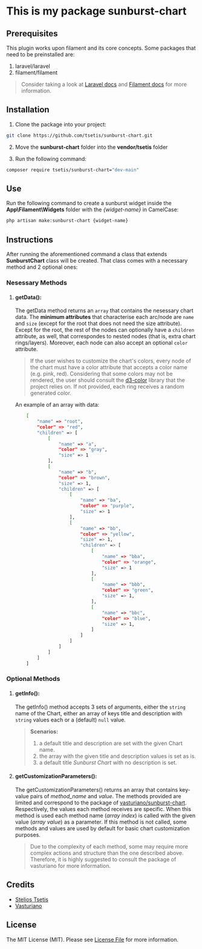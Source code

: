 # This is my package sunburst-chart

## Prerequisites

This plugin works upon filament and its core concepts. Some packages that need to be preinstalled are:

1. laravel/laravel
2. filament/filament

> Consider taking a look at [Laravel docs](https://laravel.com/docs/11.x/installation) and [Filament docs](https://filamentphp.com/docs/3.x/panels/installation) for more information.

## Installation

1. Clone the package into your project:

```bash
git clone https://github.com/tsetis/sunburst-chart.git
```

2. Move the **sunburst-chart** folder into the **vendor/tsetis** folder

3. Run the following command:

```bash
composer require tsetis/sunburst-chart="dev-main"
```

## Use

Run the following command to create a sunburst widget inside the **App\Filament\Widgets** folder with the _{widget-name}_ in CamelCase:

```bash
php artisan make:sunburst-chart {widget-name}
```

## Instructions

After running the aforementioned command a class that extends **SunburstChart** class will be created. That class comes with a necessary method and 2 optional ones:

### Nesessary Methods

1. #### getData():

    The getData method returns an `array` that contains the nesessary chart data. The **minimum attributes** that characterise each arc/node are `name` and `size` (except for the root that does not need the size attribute).
    Except for the root, the rest of the nodes can optionally have a `children` attribute, as well, that correspondes to nested nodes (that is, extra chart rings/layers). Moreover, each node can also accept an optional `color` attribute.

    > If the user wishes to customize the chart's colors, every node of the chart must have a color attribute that accepts a color name (e.g. pink, red). Considering that some colors may not be rendered, the user should consult the [d3-color](https://d3js.org/d3-color) library that the project relies on. If not provided, each ring receives a random generated color.

    An example of an array with data:

    ```bash
        [
            "name" => "root",
            "color" => "red",
            "children" => [
                [
                    "name" => "a",
                    "color" => "gray",
                    "size" => 1
                ],
                [
                    "name" => "b",
                    "color" => "brown",
                    "size" => 1,
                    "children" => [
                        [
                            "name" => "ba",
                            "color" => "purple",
                            "size" => 1
                        ],
                        [
                            "name" => "bb",
                            "color" => "yellow",
                            "size" => 1,
                            "children" => [
                                [
                                    "name" => "bba",
                                    "color" => "orange",
                                    "size" => 1
                                ],
                                [
                                    "name" => "bbb",
                                    "color" => "green",
                                    "size" => 1,
                                ],
                                [
                                    "name" => "bbc",
                                    "color" => "blue",
                                    "size" => 1,
                                ]
                            ]
                        ]
                    ]
                ]
            ]
        ]
    ```

### Optional Methods

1. #### getInfo():

    The getInfo() method accepts 3 sets of arguments, either the `string` name of the Chart, either an array of keys title and description with `string` values each or a (default) `null` value.

    > **Scenarios:**
    >
    > 1. a default title and description are set with the given Chart name.
    > 2. the array with the given title and description values is set as is.
    > 3. a default title _Sunburst Chart_ with no description is set.

2. #### getCustomizationParameters():

    The getCustomizationParameters() returns an array that contains key-value pairs of _method_name_ and _value_. The methods provided are limited and correspond to the package of [vasturiano/sunburst-chart](https://www.npmjs.com/package/sunburst-chart/v/1.16.0). Respectively, the values each method receives are specific. When this method is used each method name (_array index_) is called with the given value (_array value_) as a parameter.
    If this method is not called, some methods and values are used by default for basic chart customization purposes.

    > Due to the complexity of each method, some may require more complex actions and structure than the one described above. Therefore, it is highly suggested to consult the package of vasturiano for more information.

## Credits

-   [Stelios Tsetis](https://github.com/tsetis)
-   [Vasturiano](https://www.npmjs.com/package/sunburst-chart/v/1.16.0)

## License

The MIT License (MIT). Please see [License File](LICENSE.md) for more information.
